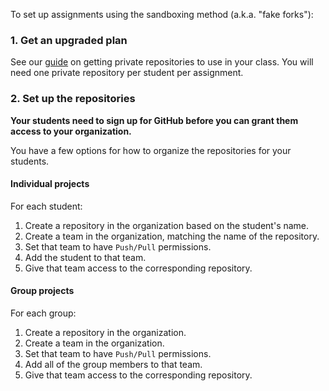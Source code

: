 To set up assignments using the sandboxing method (a.k.a. "fake forks"):

### 1. Get an upgraded plan

See our [guide][private-repos] on getting private repositories to use in your class. You will need one private repository per student per assignment.

### 2. Set up the repositories

**Your students need to sign up for GitHub before you can grant them access to your organization.**

You have a few options for how to organize the repositories for your students.

#### Individual projects

For each student:

1. Create a repository in the organization based on the student's name.
1. Create a team in the organization, matching the name of the repository.
1. Set that team to have `Push/Pull` permissions.
1. Add the student to that team.
1. Give that team access to the corresponding repository.

#### Group projects

For each group:

1. Create a repository in the organization.
1. Create a team in the organization.
1. Set that team to have `Push/Pull` permissions.
1. Add all of the group members to that team.
1. Give that team access to the corresponding repository.

<!-- Links -->
[private-repos]: private_repos
